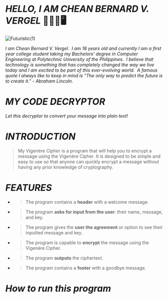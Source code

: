 # _**HELLO, I AM CHEAN BERNARD V. VERGEL**_   :wave::technologist::desktop_computer: 

![Futuristic(1)](https://user-images.githubusercontent.com/129587048/232307570-718195c3-ec39-4d42-b7a9-b3720943123a.png)

_I am Chean Bernard V. Vergel.  I am 18 years old and currently I am a first year college student taking my Bachelors' degree in Computer Engineering at Polytechnic University of the Philippines.  I believe that technology is something that has completely changed the way we live today and I am excited to be part of this ever-evolving world.  A famous quote I always like to keep in mind is "The only way to predict the future is to create it." - Abraham Lincoln._

# _**MY CODE DECRYPTOR**_

_Let this decryptor to convert your message into plain text!_

# _**INTRODUCTION**_
> My Vigenère Cipher is a program that will help you to encrypt a message using the Vigenère Cipher. It is designed to be simple and easy to use so that anyone can quickly encrypt a message without having any prior knowledge of cryptography.

# _**FEATURES**_
- > The program contains a **header** with a welcome message.
- > The program **asks for input from the user**: their name, message, and key.
- > The program gives the **user the agreement** or option to see their inputted message and key.
- > The program is capable to **encrypt** the message using the Vigenère Cipher.
- > The program **outputs** the ciphertext.
- > The program contains a **footer** with a goodbye message.

# _**How to run this program**_
